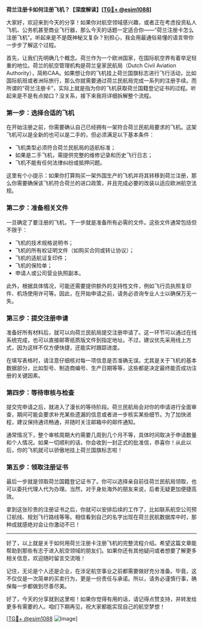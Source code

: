 **荷兰注册卡如何注册飞机？【深度解读】[[TG💪+ @esim1088](https://t.me/s/esim1088)]**

大家好，欢迎来到今天的分享！如果你对航空领域感兴趣，或者正在考虑投资私人飞机、公务机甚至商业飞行器，那么今天的话题一定适合你——“荷兰注册卡怎么注册飞机”。听起来是不是既神秘又复杂？别担心，我会用最通俗易懂的语言带你一步步了解这个过程。

首先，让我们先明确几个概念。荷兰作为一个欧洲国家，在国际航空界有着举足轻重的地位。荷兰的航空管理机构是荷兰皇家民航局（Dutch Civil Aviation Authority），简称CAA。如果想让你的飞机挂上荷兰国旗标志进行飞行活动，比如国际航班或者洲际旅行，那么你就需要通过荷兰民航局完成一系列的注册手续。而所谓的“荷兰注册卡”，实际上就是指为你的飞机获取荷兰国籍登记证书的过程。听起来是不是有点拗口？没关系，接下来我将详细拆解整个流程。

### **第一步：选择合适的飞机**
在开始注册之前，你需要确认自己已经拥有一架符合荷兰民航局要求的飞机。这架飞机可以是全新的也可以是二手的，但必须满足以下基本条件：
- 飞机类型必须符合荷兰民航局的适航标准；
- 如果是二手飞机，需提供完整的维修记录和历史飞行日志；
- 飞机不能有任何法律纠纷或抵押问题。

这里有个小提示：如果你打算购买一架外国生产的飞机并将其转移到荷兰注册，那么你需要确保该飞机符合荷兰的进口政策，并且完成必要的改装以适应欧洲航空法规。

### **第二步：准备相关文件**
一旦确定了要注册的飞机，下一步就是准备所有必需的文件。这些文件通常包括但不限于：
- 飞机的技术规格说明书；
- 飞机的所有权证明文件（如购买合同或转让协议）；
- 飞机的适航证复印件；
- 飞机的保险单；
- 申请人或公司营业执照副本。

此外，根据具体情况，可能还需要提供额外的支持性文件，例如飞行员执照复印件、机场使用许可等。因此，在开始申请之前，请务必咨询专业人士以确保万无一失。

### **第三步：提交注册申请**
准备好所有材料后，就可以向荷兰民航局提交注册申请了。这一环节可以通过在线系统完成，也可以直接邮寄纸质版文件到指定地址。不过，建议优先采用线上方式，因为这样不仅方便快捷，还能实时跟踪进度。

在填写表格时，请注意仔细核对每一项信息是否准确无误。尤其是关于飞机的基本数据部分，比如型号、制造商编号、生产日期等等，这些都是决定最终能否成功注册的关键因素。

### **第四步：等待审核与检查**
提交完申请之后，就进入了漫长的等待阶段。荷兰民航局会对你的申请进行全面审查，期间可能会要求补充某些遗漏的信息或者进一步核实某些细节。为了加快进程，建议保持通讯畅通，并随时关注邮箱中的邮件通知。

通常情况下，整个审核周期大约需要几周到几个月不等，具体时间取决于申请数量和个人情况。如果一切顺利的话，你会收到一封正式的批准信，恭喜你！从此以后，你的飞机就可以骄傲地挂上荷兰国旗标志啦！

### **第五步：领取注册证书**
最后一步就是领取荷兰国籍登记证书了。你可以选择亲自前往荷兰民航局领取，也可以委托代理人代为办理。当然，对于身处海外的朋友来说，后者无疑更加便捷高效。

拿到这张珍贵的注册证书之后，你就可以安排后续的工作了，比如联系航空公司预订航线、规划飞行路线等等。相信看到自己的名字出现在荷兰民航数据库中时，那种成就感绝对会让你激动不已！

---

好了，以上就是关于如何用荷兰注册卡注册飞机的完整流程介绍。希望这篇文章能帮助到那些有志于进入航空领域的朋友们。如果你还有其他疑问或者想要了解更多相关信息，欢迎随时留言交流哦！

记住，无论是个人还是企业，在涉足航空事业之前都需要做好充分准备。毕竟，这不仅仅是一次简单的买卖行为，更是一份责任与承诺。所以，请务必谨慎行事，确保每一步都做到尽善尽美。

好了，今天的分享就到这里啦！如果你觉得有用的话，请记得点赞支持，并转发给更多有需要的人。咱们下期再见，祝大家都能实现自己的航空梦想！

[[TG💪+ @esim1088](https://t.me/s/esim1088) ![Image](https://i.postimg.cc/4NQfJmqS/Snipaste-2025-05-13-00-14-12.png)]